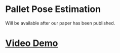 
# Pallet Pose Estimation

Will be available after our paper has been published.

# [Video Demo](https://youtu.be/e--yIMWl_FE)
